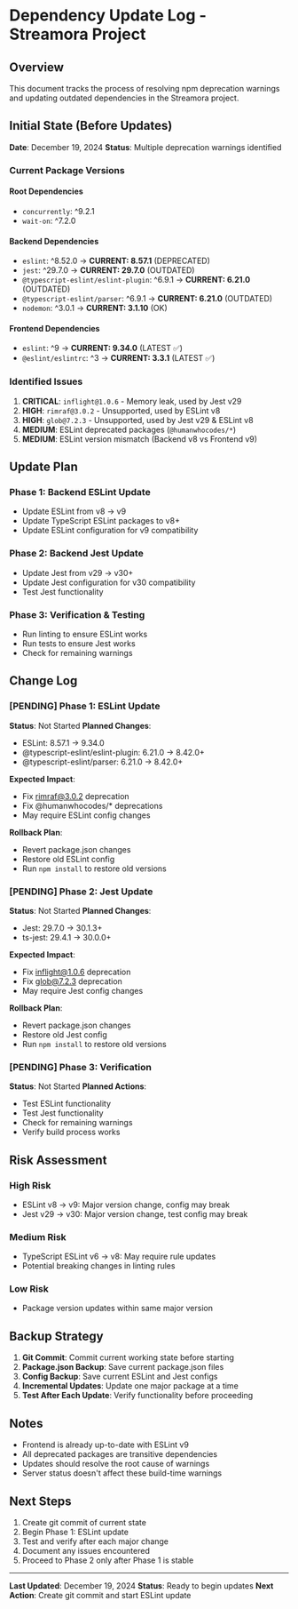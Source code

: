 # Dependency Update Log - Streamora Project

## Overview
This document tracks the process of resolving npm deprecation warnings and updating outdated dependencies in the Streamora project.

## Initial State (Before Updates)
**Date**: December 19, 2024
**Status**: Multiple deprecation warnings identified

### Current Package Versions
#### Root Dependencies
- `concurrently`: ^9.2.1
- `wait-on`: ^7.2.0

#### Backend Dependencies
- `eslint`: ^8.52.0 → **CURRENT: 8.57.1** (DEPRECATED)
- `jest`: ^29.7.0 → **CURRENT: 29.7.0** (OUTDATED)
- `@typescript-eslint/eslint-plugin`: ^6.9.1 → **CURRENT: 6.21.0** (OUTDATED)
- `@typescript-eslint/parser`: ^6.9.1 → **CURRENT: 6.21.0** (OUTDATED)
- `nodemon`: ^3.0.1 → **CURRENT: 3.1.10** (OK)

#### Frontend Dependencies
- `eslint`: ^9 → **CURRENT: 9.34.0** (LATEST ✅)
- `@eslint/eslintrc`: ^3 → **CURRENT: 3.3.1** (LATEST ✅)

### Identified Issues
1. **CRITICAL**: `inflight@1.0.6` - Memory leak, used by Jest v29
2. **HIGH**: `rimraf@3.0.2` - Unsupported, used by ESLint v8
3. **HIGH**: `glob@7.2.3` - Unsupported, used by Jest v29 & ESLint v8
4. **MEDIUM**: ESLint deprecated packages (`@humanwhocodes/*`)
5. **MEDIUM**: ESLint version mismatch (Backend v8 vs Frontend v9)

## Update Plan
### Phase 1: Backend ESLint Update
- Update ESLint from v8 → v9
- Update TypeScript ESLint packages to v8+
- Update ESLint configuration for v9 compatibility

### Phase 2: Backend Jest Update
- Update Jest from v29 → v30+
- Update Jest configuration for v30 compatibility
- Test Jest functionality

### Phase 3: Verification & Testing
- Run linting to ensure ESLint works
- Run tests to ensure Jest works
- Check for remaining warnings

## Change Log

### [PENDING] Phase 1: ESLint Update
**Status**: Not Started
**Planned Changes**:
- ESLint: 8.57.1 → 9.34.0
- @typescript-eslint/eslint-plugin: 6.21.0 → 8.42.0+
- @typescript-eslint/parser: 6.21.0 → 8.42.0+

**Expected Impact**:
- Fix rimraf@3.0.2 deprecation
- Fix @humanwhocodes/* deprecations
- May require ESLint config changes

**Rollback Plan**:
- Revert package.json changes
- Restore old ESLint config
- Run `npm install` to restore old versions

### [PENDING] Phase 2: Jest Update
**Status**: Not Started
**Planned Changes**:
- Jest: 29.7.0 → 30.1.3+
- ts-jest: 29.4.1 → 30.0.0+

**Expected Impact**:
- Fix inflight@1.0.6 deprecation
- Fix glob@7.2.3 deprecation
- May require Jest config changes

**Rollback Plan**:
- Revert package.json changes
- Restore old Jest config
- Run `npm install` to restore old versions

### [PENDING] Phase 3: Verification
**Status**: Not Started
**Planned Actions**:
- Test ESLint functionality
- Test Jest functionality
- Check for remaining warnings
- Verify build process works

## Risk Assessment
### High Risk
- ESLint v8 → v9: Major version change, config may break
- Jest v29 → v30: Major version change, test config may break

### Medium Risk
- TypeScript ESLint v6 → v8: May require rule updates
- Potential breaking changes in linting rules

### Low Risk
- Package version updates within same major version

## Backup Strategy
1. **Git Commit**: Commit current working state before starting
2. **Package.json Backup**: Save current package.json files
3. **Config Backup**: Save current ESLint and Jest configs
4. **Incremental Updates**: Update one major package at a time
5. **Test After Each Update**: Verify functionality before proceeding

## Notes
- Frontend is already up-to-date with ESLint v9
- All deprecated packages are transitive dependencies
- Updates should resolve the root cause of warnings
- Server status doesn't affect these build-time warnings

## Next Steps
1. Create git commit of current state
2. Begin Phase 1: ESLint update
3. Test and verify after each major change
4. Document any issues encountered
5. Proceed to Phase 2 only after Phase 1 is stable

---
**Last Updated**: December 19, 2024
**Status**: Ready to begin updates
**Next Action**: Create git commit and start ESLint update

